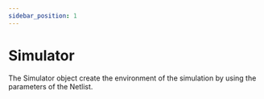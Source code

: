 ```yaml
---
sidebar_position: 1
---
```


# Simulator

The Simulator object create the environment of the simulation by using the parameters of the Netlist.



